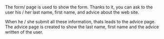 The form/ page is used to show the form.
Thanks to it, you can ask to the user his / her last name, first name, and advice about the web site.

When he / she submit all these information, thats leads to the advice page.
The advice page is created to show the last name, first name and the advice written of the user.
